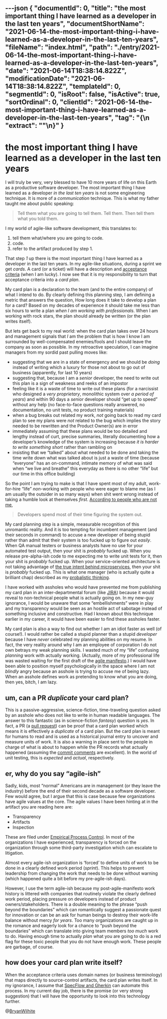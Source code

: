 ---json
{
  "documentId": 0,
  "title": "the most important thing I have learned as a developer in the last ten years",
  "documentShortName": "2021-06-14-the-most-important-thing-i-have-learned-as-a-developer-in-the-last-ten-years",
  "fileName": "index.html",
  "path": "./entry/2021-06-14-the-most-important-thing-i-have-learned-as-a-developer-in-the-last-ten-years",
  "date": "2021-06-14T18:38:14.822Z",
  "modificationDate": "2021-06-14T18:38:14.822Z",
  "templateId": 0,
  "segmentId": 0,
  "isRoot": false,
  "isActive": true,
  "sortOrdinal": 0,
  "clientId": "2021-06-14-the-most-important-thing-i-have-learned-as-a-developer-in-the-last-ten-years",
  "tag": "{\n  \"extract\": \"\"\n}"
}
---

# the most important thing I have learned as a developer in the last ten years

I will truly be very, very blessed to have 10 more years of life on this Earth as a productive software developer. The most important thing I have learned as a developer _in the last ten years_ is not some engineering technique. It is more of a _communication_ technique. This is what my father taught me about public speaking:

>Tell them what you are going to tell them. Tell them. Then tell them what you told them.

I my world of agile-like software development, this translates to:

1. tell them what/where you are going to code.
2. code.
3. refer to the artifact produced by step 1.

That step _1_ up there is the most important thing I have learned as a developer in the last ten years. In my agile-like situations, during a sprint we get _cards_. A card (or a ticket) will have a description and [acceptance criteria](https://jelvix.com/blog/user-stories-acceptance-criteria) (when I am lucky). I now see that it is my responsibility to turn that acceptance criteria into a _card plan_.

My card plan is a declaration to the team (and to the entire company) of what I intend to do. By clearly defining this planning step, I am defining a metric that answers the question, How long does it take to develop a plan for a card? Based on my decades of experience it should take me less than six hours to write a plan _when I am working with professionals_. When I am working with rock stars, the plan should already be written (or the plan writes itself).

But lets get back to my real world: when the card plan takes over 24 hours and management signals that _I_ am the problem that is how I know I am surrounded by well-compensated enemies/fools and I should leave the company as soon as possible. In my retroactive speculation, I can imagine managers from my sordid past pulling moves like:

- suggesting that we are in a state of emergency and we should be _doing_ instead of writing which a luxury for those not about to go out of business (apparently, for last 10 years)
- suggesting that, because I am a _senior_ developer, the need to write out this plan is a sign of weakness and reeks of an impostor
- feeling like it is a waste of time to write out these plans (for a narcissist who designed a _very proprietary_, monolithic system over _a period of years_) and within 90 days a _senior_ developer should “get up to speed” without any help (no face-to-face questions really answered, no documentation, no unit tests, no product training materials)
- when a bug breaks out related my work, _not_ going back to read my card plan to see my plans were _not_ related to the bug which implies the story needed to be rewritten and the Product Owner(s) are in error
- immediately assuming that these plans would be too detailed and lengthy instead of curt, precise summaries, literally documenting how a developer’s knowledge of the system is increasing because _it is harder to write something short_ rather than rambling on
- insisting that we “talked” about what needed to be done and taking the time write down what was talked about is just a waste of time (because “everyone” has an on-command, intimate memory of what was said when “we live and breathe” this everyday as there is no other “life” but our time in this office building)

So the point I am trying to make is that I have spent most of my adult, work-for-hire “life” _non_-working with people who were eager to blame me (as I am usually the outsider in so many ways) when shit went wrong instead of taking a humble look at themselves _first_. [According to people who are not me](https://blog.feenk.com/developers-spend-most-of-their-time-figuri-7aj1ocjhe765vvlln8qqbuhto/),

> Developers spend most of their time figuring the system out.

My card planning step is a simple, measurable recognition of this unromantic reality. And it is too tempting for incumbent management (and their seconds in command) to accuse a new developer of being stupid rather than admit that their system is too fucked up to figure out _easily_. When QA manual testers or business analysts have no use for your automated test output, then your shit is _probably_ fucked up. When you release pre-alpha-ish code to me expecting me to write unit tests for it, then your shit is _probably_ fucked up. When your service-oriented architecture is not taking advantage of [the true intent behind microservices](https://www.youtube.com/watch?v=zzMLg3Ys5vI), then your shit is _probably_ fucked up. This is what one manager (who is actually quite a brilliant chap) described as my [probalistic thinking](https://en.wikipedia.org/wiki/Probabilistic_logic).

I have worked with assholes who would have prevented me from publishing my card plan in an inter-departmental forum (like [JIRA](https://en.wikipedia.org/wiki/Jira_(software))) because it would reveal to non-technical people what is actually going on. In my new-guy ignorance, I would be unaware that some “embellishments” were in play and my transparency would be seen as an hostile act of sabotage instead of something inclusive and constructive. Had I known about this technique earlier in my career, it would have been easier to find these assholes faster.

My card plan is also a way to find out whether I am an idiot faster as well (of course!). I would rather be called a stupid planner than a stupid _developer_ because I have _never_ celebrated my planning abilities on my resume. In fact, the very reality around why I am an employee of corporation I do not own betrays my weak planning skills. I wasted much of my “life” confusing _planning_ work with actually working. (Actually, more of my professional life was wasted waiting for the first draft of the [agile manifesto](https://en.wikipedia.org/wiki/Agile_software_development#The_Agile_Manifesto).) I would have been able to position myself psychologically in the space where I am not _blindly_ angry because an asshole is trying to accuse me of being lazy. When an asshole defines work as pretending to know what you are doing, then yes, bitch, I am lazy.

## um, can a PR _duplicate_ your card plan?

This is a passive-aggressive, science-fiction, time-traveling question asked by an asshole who does not like to write in human readable languages. The answer to this fantastic (as in science-fiction _fantasy_) question is _yes_. In fact, a PR (a [pull request](https://de.wikipedia.org/wiki/Pull_Request)) can be proof that a card plan worked which means it is effectively a _duplicate_ of a card plan. But the card plan is meant for humans to read and is used as a historical journal entry to uncover and measure units of work. It is also a warning in place sent to the people in charge of what is about to happen while the PR records what actually happened (assuming the [commit comments](https://chris.beams.io/posts/git-commit/) are excellent). In the world of unit testing, this is _expected_ and _actual_, respectively.

## er, why do you say “agile-ish”

Sadly, kids, most “normal” Americans are in management (or they leave the industry) before the end of their second decade as a software developer. Few would agree, but I argue that this is case because few organizations have agile values at the core. The agile values I have been hinting at in the artifact you are reading here are:

- Transparency
- Artifacts
- Inspection

These are filed under [Empirical Process Control](https://www.scrumstudy.com/whyscrum/scrum-empirical-process-control). In most of the organizations I have experienced, transparency is forced on the organization through some third-party investigation which can escalate to litigation.

Almost every agile-ish organization is ‘forced’ to define units of work to be done in a clearly defined work period (_sprint_). This helps to prevent leadership from changing the work that needs to be done without warning (which happened quite a bit before my pre-agile-ish days).

However, I use the term agile-ish because my post-agile-manifesto work history is littered with companies that routinely violate the clearly defined work period, placing pressure on developers instead of product owners/stakeholders. There is a double meaning to the phrase “push beyond the boundaries” which can romantically suggest a passionate quest for innovation or can be an ask for human beings to destroy their work-life balance without mercy _for years_. Too many organizations are caught up in the romance and eagerly look for a chance to “push beyond the boundaries” which can translate into giving team members _too much_ work to do. Having enough time to actually _plan_ what you are going to do is a red flag for these toxic people that you do not have enough work. These people are garbage, of course.

## how does your card plan write itself?

When the acceptance criteria uses domain names (or business terminology) that maps directly to source-control artifacts, the card plan writes itself. In my ignorance, I assume that [SpecFlow and Gherkin](https://specflow.org/learn/gherkin/) can automate this process. In my current day job, there is the promise (or very strong suggestion) that I will have the opportunity to look into this technology further.

@[BryanWilhite](https://twitter.com/BryanWilhite)
